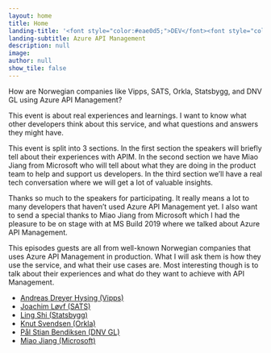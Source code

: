 ```yaml
---
layout: home
title: Home
landing-title: '<font style="color:#eae0d5;">DEV</font><font style="color:#C6AC8F;">REAL</font> Episode #1'
landing-subtitle: Azure API Management
description: null
image: 
author: null
show_tile: false
---
```


How are Norwegian companies like Vipps, SATS, Orkla, Statsbygg, and DNV GL using Azure API Management?

This event is about real experiences and learnings. I want to know what other developers think about this service, and what questions and answers they might have.

This event is split into 3 sections. In the first section the speakers will briefly tell about their experiences with APIM. In the second section we have Miao Jiang from Microsoft who will tell about what they are doing in the product team to help and support us developers. In the third section we’ll have a real tech conversation where we will get a lot of valuable insights.

Thanks so much to the speakers for participating. It really means a lot to many developers that haven’t used Azure API Management yet. I also want to send a special thanks to Miao Jiang from Microsoft which I had the pleasure to be on stage with at MS Build 2019 where we talked about Azure API Management.

This episodes guests are all from well-known Norwegian companies that uses Azure API Management in production. What I will ask them is how they use the service, and what their use cases are. Most interesting though is to talk about their experiences and what do they want to achieve with API Management.

- [Andreas Dreyer Hysing (Vipps)](https://www.linkedin.com/in/andreas-dreyer-hysing-063b06110/)
- [Joachim Løvf (SATS)](https://www.linkedin.com/in/joachimlovf/)
- [Ling Shi (Statsbygg)](https://www.linkedin.com/in/ling-shi-050175a/)
- [Knut Svendsen (Orkla)](https://www.linkedin.com/in/knutsvendsen/)
- [Pål Stian Bendiksen (DNV GL)](https://www.linkedin.com/in/pbendiksen/)
- [Miao Jiang (Microsoft)](https://www.linkedin.com/in/miaojiang/)